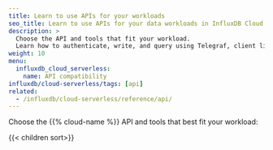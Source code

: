 ```yaml
---
title: Learn to use APIs for your workloads
seo_title: Learn to use APIs for your data workloads in InfluxDB Cloud Serverless
description: >
  Choose the API and tools that fit your workload.
  Learn how to authenticate, write, and query using Telegraf, client libraries, and HTTP clients.
weight: 10
menu:
  influxdb_cloud_serverless:
    name: API compatibility
influxdb/cloud-serverless/tags: [api]
related:
  - /influxdb/cloud-serverless/reference/api/
---
```


Choose the {{% cloud-name %}} API and tools that best fit your workload:

{{< children sort>}}